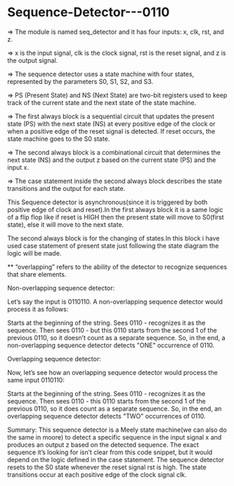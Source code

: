 # Sequence-Detector---0110

=> The module is named seq_detector and it has four inputs: x, clk, rst, and z.

=> x is the input signal, clk is the clock signal, rst is the reset signal, and z is the output signal.

=> The sequence detector uses a state machine with four states, represented by the parameters S0, S1, S2, and S3.

=> PS (Present State) and NS (Next State) are two-bit registers used to keep track of the current state and the next state of the state machine.

=> The first always block is a sequential circuit that updates the present state (PS) with the next state (NS) at every positive edge of the clock or when a positive edge of the reset signal is detected. If reset      occurs, the state machine goes to the S0 state.

=> The second always block is a combinational circuit that determines the next state (NS) and the output z based on the current state (PS) and the input x.

=> The case statement inside the second always block describes the state transitions and the output for each state.

This Sequence detector is asynchronous(since it is triggered by both positive edge of clock and reset).In the first always block it is a same logic of a flip flop like if reset is HIGH then the present state will move to S0(first state), else it will move to the next state.

The  second always block is for the changing of states.In this block i have used case statement of present state just following the state diagram the logic will be made.

** “overlapping” refers to the ability of the detector to recognize sequences that share elements.

Non-overlapping sequence detector:

Let’s say the input is 0110110. A non-overlapping sequence detector would process it as follows:

Starts at the beginning of the string.
Sees 0110 - recognizes it as the sequence.
Then sees 0110 - but this 0110 starts from the second 1 of the previous 0110, so it doesn’t count as a separate sequence.
So, in the end, a non-overlapping sequence detector detects "ONE" occurrence of 0110.

Overlapping sequence detector:

Now, let’s see how an overlapping sequence detector would process the same input 0110110:

Starts at the beginning of the string.
Sees 0110 - recognizes it as the sequence.
Then sees 0110 - this 0110 starts from the second 1 of the previous 0110, so it does count as a separate sequence.
So, in the end, an overlapping sequence detector detects "TWO" occurrences of 0110.


Summary:
This sequence detector is a Meely state machine(we can also do the same in moore) to detect a specific sequence in the input signal x and produces an output z based on the detected sequence. The exact sequence it’s looking for isn’t clear from this code snippet, but it would depend on the logic defined in the case statement. The sequence detector resets to the S0 state whenever the reset signal rst is high. The state transitions occur at each positive edge of the clock signal clk.
